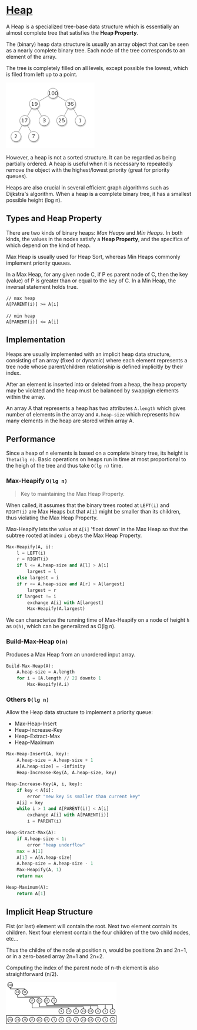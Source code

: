 # [Heap](https://en.wikipedia.org/wiki/Heap_(data_structure))

A Heap is a specialized tree-base data structure which is essentially an almost complete tree that satisfies the __Heap Property__.

The (binary) heap data structure is usually an array object that can be seen as a nearly complete binary tree. Each node of the tree corresponds to an element of the array.

The tree is completely filled on all levels, except possible the lowest, which is filed from left up to a point.

![heap](./heap.png)

However, a heap is not a sorted structure. It can be regarded as being partially ordered. A heap is useful when it is necessary to repeatedly remove the object with the highest/lowest priority (great for priority queues).

Heaps are also crucial in several efficient graph algorithms such as Dijkstra's algorithm. When a heap is a complete binary tree, it has a smallest possible height (log n).

## Types and Heap Property

There are two kinds of binary heaps: _Max Heaps_ and _Min Heaps_. In both kinds, the values in the nodes satisfy a __Heap Property__, and the specifics of which depend on the kind of heap.

Max Heap is usually used for Heap Sort, whereas Min Heaps commonly implement priority queues.

In a Max Heap, for any given node C, if P es parent node of C, then the key (value) of P is greater than or equal to the key of C. In a Min Heap, the inversal statement holds true.

```
// max heap
A[PARENT(i)] >= A[i]

// min heap
A[PARENT(i)] <= A[i]
```

## Implementation

Heaps are usually implemented with an implicit heap data structure, consisting of an array (fixed or dynamic) where each element represents a tree node whose parent/children relationship is defined implicitly by their index.

After an element is inserted into or deleted from a heap, the heap property may be violated and the heap must be balanced by swappign elements within the array.

An array A that represents a heap has two attributes `A.length` which gives number of elements in the array and `A.heap-size` which represents how many elements in the heap are stored within array A.

## Performance

Since a heap of n elements is based on a complete binary tree, its height is `Theta(lg n)`. Basic operations on heaps run in time at most proportional to the heigh of the tree and thus take `O(lg n)` time.

### Max-Heapify `O(lg n)`

> Key to maintaining the Max Heap Property.

When called, it assumes that the binary trees rooted at `LEFT(i)` and `RIGHT(i)` are Max Heaps but that `A[i]` might be smaller than its children, thus violating the Max Heap Property.

Max-Heapify lets the value at `A[i]` 'float down' in the Max Heap so that the subtree rooted at index `i` obeys the Max Heap Property.

```python
Max-Heapify(A, i):
	l = LEFT(i)
	r = RIGHT(i)
	if l <= A.heap-size and A[l] > A[i]
		largest = l
	else largest = i
	if r <= A.heap-size and A[r] > A[largest]
		largest = r
	if largest != i
		exchange A[i] with A[largest]
		Max-Heapify(A.largest)
```

We can characterize the running time of Max-Heapify on a node of height `h` as `O(h)`, which can be generalized as O(lg n).

### Build-Max-Heap `O(n)`

Produces a Max Heap from an unordered input array.

```python
Build-Max-Heap(A):
	A.heap-size = A.length
	for i = [A.length // 2] downto 1
		Max-Heapify(A.i)
```

### Others `O(lg n)`

Allow the Heap data structure to implement a priority queue:

* Max-Heap-Insert
* Heap-Increase-Key
* Heap-Extract-Max
* Heap-Maximum

```python
Max-Heap-Insert(A, key):
	A.heap-size = A.heap-size + 1
	A[A.heap-size] = -infinity
	Heap-Increase-Key(A, A.heap-size, key)
```

```python
Heap-Increase-Key(A, i, key):
	if key < A[i]:
		error "new key is smaller than current key"
	A[i] = key
	while i > 1 and A[PARENT(i)] < A[i]
		exchange A[i] with A[PARENT(i)]
		i = PARENT(i)
```

```python
Heap-Stract-Max(A):
	if A.heap-size < 1:
		error "heap underflow"
	max = A[1]
	A[1] = A[A.heap-size]
	A.heap-size = A.heap-size - 1
	Max-Heapify(A, 1)
	return max
```

```python
Heap-Maximum(A):
	return A[1]
```

## Implicit Heap Structure

Fist (or last) element will contain the root. Next two element contain its children. Next four element contain the four children of the two child nodes, etc...

Thus the childre of the node at position n, would be positions 2n and 2n+1, or in a zero-based array 2n+1 and 2n+2.

Computing the index of the parent node of n-th element is also straightforward (n/2).

![heap array](./heap-array.png)

